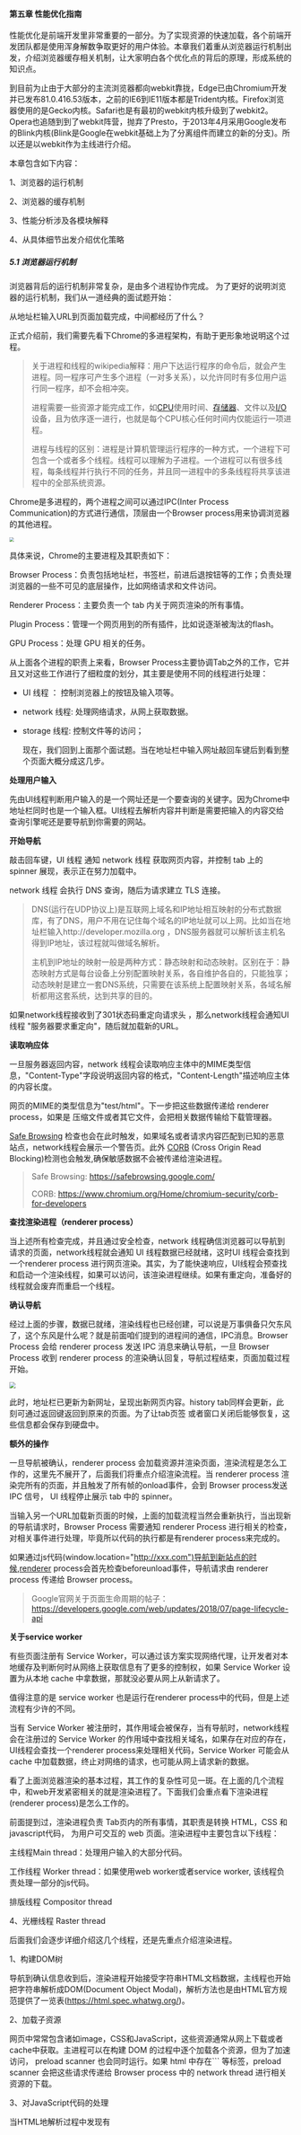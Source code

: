 #### 第五章 性能优化指南

性能优化是前端开发里非常重要的一部分。为了实现资源的快速加载，各个前端开发团队都是使用浑身解数争取更好的用户体验。本章我们着重从浏览器运行机制出发，介绍浏览器缓存相关机制，让大家明白各个优化点的背后的原理，形成系统的知识点。

到目前为止由于大部分的主流浏览器都向webkit靠拢，Edge已由Chromium开发并已发布81.0.416.53版本，之前的IE6到IE11版本都是Trident内核。Firefox浏览器使用的是Gecko内核。Safari也是有最初的webkit内核升级到了webkit2。Opera也追随到到了webkit阵营，抛弃了Presto，于2013年4月采用Google发布的Blink内核(Blink是Google在webkit基础上为了分离组件而建立的新的分支)。所以还是以webkit作为主线进行介绍。

本章包含如下内容：

1、浏览器的运行机制

2、浏览器的缓存机制

3、性能分析涉及各模块解释

4、从具体细节出发介绍优化策略

##### 5.1 浏览器运行机制

浏览器背后的运行机制非常复杂，是由多个进程协作完成。  为了更好的说明浏览器的运行机制，我们从一道经典的面试题开始：

从地址栏输入URL到页面加载完成，中间都经历了什么？

正式介绍前，我们需要先看下Chrome的多进程架构，有助于更形象地说明这个过程。

> 关于进程和线程的wikipedia解释：用户下达运行程序的命令后，就会产生进程。同一程序可产生多个进程（一对多关系），以允许同时有多位用户运行同一程序，却不会相冲突。
> 
> 进程需要一些资源才能完成工作，如[CPU](https://zh.wikipedia.org/wiki/CPU "CPU")使用时间、[存储器](https://zh.wikipedia.org/wiki/%E8%A8%98%E6%86%B6%E9%AB%94 "存储器")、文件以及[I/O](https://zh.wikipedia.org/wiki/I/O "I/O")设备，且为依序逐一进行，也就是每个CPU核心任何时间内仅能运行一项进程。
> 
> 进程与线程的区别：进程是计算机管理运行程序的一种方式，一个进程下可包含一个或者多个线程。线程可以理解为子进程。一个进程可以有很多线程，每条线程并行执行不同的任务，并且同一进程中的多条线程将共享该进程中的全部系统资源。

Chrome是多进程的，两个进程之间可以通过IPC(Inter Process Communication)的方式进行通信，顶层由一个Browser process用来协调浏览器的其他进程。

<img src="images/browser-arch-1.png" style="zoom:50%;" />

具体来说，Chrome的主要进程及其职责如下：

Browser Process：负责包括地址栏，书签栏，前进后退按钮等的工作；负责处理浏览器的一些不可见的底层操作，比如网络请求和文件访问。

Renderer Process：主要负责一个 tab 内关于网页渲染的所有事情。

Plugin Process：管理一个网页用到的所有插件，比如说逐渐被淘汰的flash。

GPU Process：处理 GPU 相关的任务。

从上面各个进程的职责上来看，Browser Process主要协调Tab之外的工作，它并且又对这些工作进行了细粒度的划分，其主要是使用不同的线程进行处理：

- UI 线程 ： 控制浏览器上的按钮及输入项等。

- network 线程: 处理网络请求，从网上获取数据。

- storage 线程: 控制文件等的访问；
  
  现在，我们回到上面那个面试题。当在地址栏中输入网址敲回车键后到看到整个页面大概分成这几步。

**处理用户输入**

先由UI线程判断用户输入的是一个网址还是一个要查询的关键字。因为Chrome中地址栏同时也是一个输入框。UI线程去解析内容并判断是需要把输入的内容交给查询引擎呢还是要导航到你需要的网站。

**开始导航**

敲击回车键，UI 线程 通知 network 线程 获取网页内容，并控制 tab 上的 spinner 展现，表示正在努力加载中。

network 线程 会执行 DNS 查询，随后为请求建立 TLS 连接。

> DNS(运行在UDP协议上)是互联网上域名和IP地址相互映射的分布式数据库，有了DNS，用户不用在记住每个域名的IP地址就可以上网。比如当在地址栏输入http://developer.mozilla.org ，DNS服务器就可以解析该主机名得到IP地址，该过程就叫做域名解析。
> 
> 主机到IP地址的映射一般是两种方式：静态映射和动态映射。区别在于：静态映射方式是每台设备上分别配置映射关系，各自维护各自的，只能独享；动态映射是建立一套DNS系统，只需要在该系统上配置映射关系，各域名解析都用这套系统，达到共享的目的。

如果network线程接收到了301状态码重定向请求头 ，那么network线程会通知UI线程 "服务器要求重定向"，随后就加载新的URL。

**读取响应体**

一旦服务器返回内容，network 线程会读取响应主体中的MIME类型信息，"Content-Type"字段说明返回内容的格式，"Content-Length"描述响应主体的内容长度。

网页的MIME的类型信息为"test/html"。下一步把这些数据传递给 renderer process，如果是 压缩文件或者其它文件，会把相关数据传输给下载管理器。

[Safe Browsing](https://link.zhihu.com/?target=https%3A//safebrowsing.google.com/) 检查也会在此时触发，如果域名或者请求内容匹配到已知的恶意站点，network线程会展示一个警告页。此外 [CORB](https://link.zhihu.com/?target=https%3A//www.chromium.org/Home/chromium-security/corb-for-developers) (Cross Origin Read Blocking)检测也会触发,确保敏感数据不会被传递给渲染进程。

> Safe Browsing: https://safebrowsing.google.com/
> 
> CORB:  https://www.chromium.org/Home/chromium-security/corb-for-developers

**查找渲染进程（renderer process）**

 当上述所有检查完成，并且通过安全检查，network 线程确信浏览器可以导航到请求的页面，network线程就会通知 UI 线程数据已经就绪，这时UI 线程会查找到一个renderer process 进行网页渲染。其实，为了能快速响应，UI线程会预查找和启动一个渲染线程，如果可以访问，该渲染进程继续。如果有重定向，准备好的线程就会废弃而重启一个线程。

**确认导航**

经过上面的步骤，数据已就绪，渲染线程也已经创建，可以说是万事俱备只欠东风了，这个东风是什么呢？就是前面咱们提到的进程间的通信，IPC消息。Browser Process 会给 renderer process 发送 IPC 消息来确认导航，一旦 Browser Process 收到 renderer process 的渲染确认回复，导航过程结束，页面加载过程开始。

<img src="images/browser-arch-2.png" style="zoom:67%;" />

此时，地址栏已更新为新网址，呈现出新网页内容。history tab同样会更新，此刻可通过返回键返回到原来的页面。为了让tab页签 或者窗口关闭后能够恢复，这些信息都会保存到硬盘中。

**额外的操作**

一旦导航被确认，renderer process 会加载资源并渲染页面，渲染流程是怎么工作的，这里先不展开了，后面我们将重点介绍渲染流程。当 renderer process 渲染完所有的页面，并且触发了所有帧的onload事件，会到 Browser process发送 IPC 信号， UI 线程停止展示 tab 中的 spinner。

当输入另一个URL加载新页面的时候，上面的加载流程当然会重新执行，当出现新的导航请求时，Browser Process 需要通知 renderer Process 进行相关的检查，对相关事件进行处理，毕竟所以代码的执行都是有renderer process来完成的。

如果通过js代码(window.location="http://xxx.com")导航到新站点的时候,renderer process会首先检查beforeunload事件，导航请求由 renderer process 传递给 Browser process。

> Google官网关于页面生命周期的帖子：https://developers.google.com/web/updates/2018/07/page-lifecycle-api

**关于service worker**

有些页面注册有 Service Worker，可以通过该方案实现网络代理，让开发者对本地缓存及判断何时从网络上获取信息有了更多的控制权，如果 Service Worker 设置为从本地 cache 中拿数据，那就没必要从网上从新请求了。

值得注意的是 service worker 也是运行在renderer process中的代码，但是上述流程有少许的不同。

当有 Service Worker 被注册时，其作用域会被保存，当有导航时，network线程会在注册过的 Service Worker 的作用域中查找相关域名，如果存在对应的存在，UI线程会查找一个renderer process来处理相关代码，Service Worker 可能会从 cache 中加载数据，终止对网络的请求，也可能从网上请求新的数据。 

看了上面浏览器渲染的基本过程，其工作的复杂性可见一斑。在上面的几个流程中，和web开发紧密相关的就是渲染进程了。下面我们会重点看下渲染进程(renderer process)是怎么工作的。

前面提到过，渲染进程负责 Tab页内的所有事情，其职责是转换 HTML，CSS 和javascript代码， 为用户可交互的 web 页面。渲染进程中主要包含以下线程：

主线程Main thread：处理用户输入的大部分代码。

工作线程 Worker thread：如果使用web worker或者service worker, 该线程负责处理一部分的js代码。

排版线程 Compositor thread

4、光栅线程 Raster thread

后面我们会逐步详细介绍这几个线程，还是先重点介绍渲染进程。

1、构建DOM树

导航到确认信息收到后，渲染进程开始接受字符串HTML文档数据，主线程也开始把字符串解析成DOM(Document Object Modal)，解析方法也是由HTML官方规范提供了一览表(https://html.spec.whatwg.org/)。

2、加载子资源

网页中常常包含诸如image，CSS和JavaScript，这些资源通常从网上下载或者cache中获取。主进程可以在构建 DOM 的过程中逐个加载各个资源，但为了加速访问， preload scanner 也会同时运行。如果 html 中存在<img>``<link>` 等标签，preload scanner 会把这些请求传递给 Browser process 中的 network thread 进行相关资源的下载。

3、对JavaScript代码的处理

当HTML地解析过程中发现有<Script>标签，它就会暂停解析HTML文档，转而去加载、解析和执行JavaScript代码。为什么会这样呢？因为js代码可能会改变HTML的结果，比如我们属性的document.write、obj.append等。所以必须等到JavaScript执行完后再进行HTML解析的原因。

<img src="./images/browser-arch-3.png" style="zoom:35%;" />

通常情况下，在Tokenizer阶段处理的HTML数据流是来自网络线程，也可以是客户端的代码。比如说上面说的两个API。开发者其实也有多种方式来告知浏览器应对如何应对某个资源，比如说如果在`<script>`标签上添加asyn或 `defer` 等属性，浏览器会异步的加载和执行JS代码，而不会阻塞渲染。

> `defer`和`async`的区别是：`defer`要等到整个页面正常渲染结束（DOM 结构完全生成，其他脚本也执行完），才会执行；async是如果脚本下载完，渲染引擎就中断渲染，执行这个脚本，然后再回到渲染流程。
> 
> 需要注意的是如果有多个defer脚本，会按照它们在页面定义的顺序加载，而多个async脚本是不能保证加载顺序的。

4、CSS样式计算

仅仅渲染 DOM 还不足以获得页面的样式信息，主进程还会基于CSS选择器解析 CSS 获取每一个节点的最终的计算样式值。

web开发者应该都比较属性，即使不为元素提供任何 CSS，浏览器也会对每个元素添加默认的样式值。最简单的`<h1>`就会比`<h2>`的元素值要大。

5、布局

树的结构渲染完成后将执行布局处理(layout process)，这也意味着给每个节点设置在浏览器上显示的坐标。

通过遍历 DOM 及相关元素的计算样式，主线程会构建出包含每个元素的二维坐标（x,y）信息及盒子大小的布局树。布局树和 DOM 树类似，但是其中包含页面可见的元素，如果一个元素设置了 `display:none` ，这个元素不会出现在布局树上。伪元素虽然在 DOM 树上不可见，但是在布局树上却是可见的。

6、绘制

即使有了DOM元素、样式信息、布局树信息也不能正确地绘制各元素。因为还需要知道各元素的绘制先后顺序才能准确地绘制出整个页面。在绘制阶段，主线程会遍历布局树以创建绘制记录。绘制记录可以看做是记录各元素绘制先后顺序的笔记，比如说先绘制背景，再绘文本，再绘长方形。如果你有canvas开发经验的话，可能更容易理解这个过程。

7、合成帧

复合是一种分割页面为不同的层，并单独栅格化，随后组合为帧的技术。不同层的组合由 合成器线程(compositor)完成。

主线程会遍历布局树来创建层（layer tree），添加了 `will-change` CSS 属性的元素，会被看做单独的一层，你可能会想给每一个元素都添加上 `will-change`，不过组合过多的层也许会比在每一帧都栅格化页面中的某些小部分更慢。

一旦层创建，渲染顺序确定后，主线程会把这些信息通知给合成器线程，合成器线程会把各层栅格化。有的层的可以达到整个页面的大小，因此，合成器线程将它们分成多个磁贴，并将每个磁贴发送到栅格线程，栅格线程会栅格化每一个磁贴并存储在 GPU的显存 中

一旦磁贴被光栅化，合成器线程会收集称为绘制四边形的磁贴信息以创建合成帧。

合成帧随后会通过 IPC 消息传递给浏览器进程，由于浏览器的 UI 改变或者其它拓展的渲染进程也可以添加合成帧，这些合成帧会被传递给 GPU 用以展示在屏幕上，如果滚动发生，合成器线程会创建另一个合成帧发送给 GPU。

合成器的优点在于，其工作无关主线程，合成器线程不需要等待样式计算或者 JS 执行，这就是为什么[合成器相关的动画](https://link.zhihu.com/?target=https%3A//www.html5rocks.com/en/tutorials/speed/high-performance-animations/) 最流畅，如果某个动画涉及到布局或者绘制的调整，就会涉及到主线程的重新计算，自然会慢很多。

8、事件处理

浏览器通过对不同事件的处理进行交互。浏览器的输入性事件是平时开发经常接触的，一般分为三类：键盘事件、手势事件、鼠标事件。

当用户在屏幕上触发 touch 等手势时，首先收到手势信息的是 Browser process， 不过 Browser process 只会感知到在哪里发生了手势，而tab 内容的处理是还是由渲染进程处理的。事件产生时，浏览器进程会给渲染进程发送事件类型(touch)及相应的坐标，渲染进程随后找到事件对象并执行所有绑定在目标对象上的处理函数，主线程就不得不出来工作了。如果页面中没有绑定相关事件，组合器线程可以独立于主线程创建组合帧。这时候合成器线程会怎么处理呢？接着往下看。

9、理解非快速滚动区域(non-fast scrollable region)

众所周知，js是单线程的，当页面合成时，合成器线程会标记页面中绑定有事件处理器的区域为 **non-fast scrollable region** ，合成器线程会把发生在此处的事件发送给主线程，如果事件不是发生在这些区域，合成器线程则会直接合成新的帧而不用等到主线程的响应。

web开发中常用的事件处理是事件委托，基于事件冒泡和捕捉机制。实际开发中我们常常在body上绑定事件：

```js
document.body.addEventListener('touchstart', event => {
    if (event.target === area) {
        event.preventDefault();
    }
});
```

> DOM二级事件规定的事件流包含三个阶段：事件捕获阶段，处于目标阶段和时间冒泡阶段。

从整个浏览器的角度看，整个页面都被标记成了非快速滚动区域。这就意味着无需关注输入事件的来源，合成器线程也需要和主线程通信并等待反馈。然而，流畅的合成器独立处理合成帧的模式就失效了。

为了优化，我们可以为事件处理函数传递 `passive: true` 做为参数，这样就能让浏览器即监听相关事件，又让组合器线程在等主线程响应前构建新的组合帧。

```js
document.body.addEventListener('touchstart', event => {
    if (event.target === area) {
        event.preventDefault()
    }
 }, {passive: true});
```

不过上述写法可能又会带来另外一个问题，假设某个区域只想横向滚动，使用 passive: true可以实现平滑滚动，但是垂直方向的滚动可能会早于event.preventDefault()执行，所以要通过 event.cancelable 来防止这种情况的发生。

```js
document.body.addEventListener('pointermove', event => {
    if (event.cancelable) {
        event.preventDefault(); // 防止滚动
    }
}, {passive: true});
```

另外，还可以通过css样式实现:

```css
#area {
  touch-action: pan-x;
}
```

10、查找事件源

当组合器线程发送输入事件给主线程时，主线程首先会进行命中测试（hit test）来查找对应的目标事件，命中测试会基于渲染过程中生成的绘制记录（ paint records ）查找事件发生坐标下存在的元素。

<img src="./images/paintrecord.png" style="zoom:67%;" />

11、事件优化

一般我们屏幕的刷新速率为 60fps，但是某些事件的触发量会不止这个值，出于优化的目的，Chrome 会合并连续的事件(如 wheel, mousewheel, mousemove, pointermove, touchmove )，并延迟到下一帧渲染时候执行 。

而如 keydown, keyup, mouseup, mousedown, touchstart, 和 touchend 等非连续性事件则会立即被触发。合并事件虽然能提示性能，但是如果你的应用是绘画等，则很难绘制一条平滑的曲线了，此时可以使用 `getCoalescedEvents` API 来获取组合的事件。示例代码如下：

```js
window.addEventListener('pointermove', event => {
    const events = event.getCoalescedEvents();
    for (let event of events) {
        const x = event.pageX;
        const y = event.pageY;
        // draw a line using x and y coordinates.
    }
});
```



##### 5.2 浏览器缓存机制

缓存是可以自动保存文档副本的HTTP设备。总的来说，使用缓存有下面几个优点：

- 减少冗余的数据传输
- 提高接口响应效率
- 降低了对服务器的要求
- 缓存降低了距离时延

客户端访问一个原始服务器页面时，服务器如果多次传输同一份文档，那么一些相同内容在网络中一次又一次的传输，额外增加了服务器的压力、增加了无畏的带宽消耗。现在的网络条件下，网络带宽已不是多大的问题，但是距离还是一个不容小觑的问题，因为没增加一台路由器都会增加网络的时延。再者在平时的应用开发时，我们也总是把不常变动的数据采取合适的缓存策略进行缓存，避免不必要的开销。

那么，问题来了，如果原始服务器的内容发生变化了，缓存岂不是要不停的对缓存进行检测，检测是否和服务器上的版本保持同步。这个过程称为HTTP再验证(revalidation)。由于缓存中包含大量的文件，就以Chrome为例，在地址栏输入chrome://version, 在显示的信息中查找**个人资料路径**key值

<img src="./images/cache.png"/>

在目录/Users/用户名/Library/Application Support/Google/Chrome/Default/Application Cache/Cache目录下存放着缓存文件，缓存文件的个数因人而异，但是我详细数目还是很"可观"的。如果把大量的文件进行频繁的检测，不但效率比较低，而且对带宽也是一种损耗。所以，大部分缓存只有在客户端发起请求并且副本旧得足以需要检测的时候，才会进行再验证。

那么HTTP是如何做新鲜度检测的呢？大概的过程如下：

<img src="./images/cache-2.png" style="zoom: 40%;" />

1、文档过期

通过设置Cache-control和Expires首部，其实两者差距不大，前者是HTTP1.1才加入的，后者是1.0都已经支持，**两者同时存在的话，Cache-Control优先级高于Expires**。HTTP让服务器向每个文档附件一个过期时间，在文档过期前，这些文件可以以任意的频率使用，也不需要和服务器联系。但是一旦过期，缓存就必须和服务器进行核对，询问服务器上的文档是否有修改，如果有修改，就重新获取一份，并附上新的过期时间。

Cache-control是对已经缓存的内容进行控制：

- **Cache-control:public** 表示响应可以被任何对象(如客户端、代理服务器等)缓存。
- **Cache-control:private**  表示响应只能被单个用户缓存，不能作为共享缓存（即代理服务器不能缓存它）。私有缓存可以缓存响应内容，比如：对应用户的本地浏览器 
- **Cache-control:no-cache** 表示在缓存提供给客户端之前，强制要求缓存把请求提交给原始服务器进行验证。即协商缓存。 
- **Cache-control:no-store**表示缓存不应存储有关客户端请求或服务器响应的任何内容，即不使用任何缓存。
- **max-age=<seconds>** 设置缓存存储的最大周期，超过这个时间缓存被认为过期(单位秒)。时间是相对于请求的时间。
- s-maxage=<seconds>** 覆盖max-age,作用同max-age,只不过该配置项只在代理服务器中生效。
- **max-stale=<seconds>** 表示客户端愿意接收一个已经过期的资源。

2、服务器再验证

资源过期并不代表着整个资源真正过期，因为在这个时间段内服务器上的资源未发生过变化。所以为了确认资源是否真的过期，需要向服务器确认。如果资源已发生改变，缓存会获取一份新的文档副本，并将旧的文档覆盖，然后将资源发给客户端。如果资源没有改变，缓存只需要获取新的首部，包括一个新的过期日期，并对缓存中的旧文件的首部进行更新。

HTTP要求缓存正确的返回符合以下内容之一：

- “足够新鲜”的已缓存
- 与服务器进行再验证，确认其仍然新鲜的已缓存副本
- 如果需要进行再验证的服务器出现了故障，则返回一条错误报文
- 附有警告信息说明内容可能不正确的资源副本

3、条件方法进行再验证

http可以使用条件方法高效的再验证。协议允许缓存向服务器发送一条**条件GET**，服务器也只有文档和缓存中的副本不同时才会返回新的资源对象。

HTTP定义了5种请求头部。其中If-Modified-Since和If-None-Match对服务再验证最有用，下面我们详细介绍一下：

 If-Modified-Since：如果从指定日期之后资源被修改过了，那么就返回新的资源，可以与Last-Modified首部配合使用。

 If-None-Match：服务器可以为每一个资源定义一个特定的标签(ETag)，如果说进行再验证的副本资源的标签与当前服务器上的标签不同，则返回新的资源。

最常用的是If-Modified-Since，包含If-Modified-Since的请求一般被称为IMS请求，由字面意思可知，它表明自某个日期之后资源发生了变换之后，服务器才会返回新的资源。如果自指定日期之后，资源被修改了，那么服务器就会返回一条包括新的首部新的过期日期和新的资源的响应报文。如果资源没有被修改过，那么服务器就不会发送资源，只会发送新的报头（304 Not Modified）和过期时间。

If-Modified-Since还可以与Last-Modified首部配合使用，服务器会将最后修改时间附加到返回的报文上去。当进行再验证的时候，可以使用If-Modified-Since:<最后修改时间> 这种方式来进行验证，这个就表示看该资源在上一次修改之后有没有发生变化。如果资源没有发生变化的话，服务器就会回送一个304 Not Modified响应。

有时候仅适用上述再验证方式是不完善的，比如说有些文档可能是被周期性的重写，包含的数据可能是一样的，数据相同但是最后修改时间有变化。或者是有时候文档内容发生改变了，但是修改的内容无关紧要，比如增加注释、删除空格、增加console等，这种情况下实际上是不需要再验证的。为了解决这样的问题，HTTP允许使用实体标签(ETag)进行比较，该标签是附件到文档上的任意标签，他们可能包含了文档的序列号或者版本号，也可能是对文档内容的校验。所以当修改文档时，可以修改文档的ETag来说明这个是新的版本。这样缓存就可以用If-Not-Match条件来GET新文档。

##### 什么时候使用实体标签和最近修改日期呢？

​    如果服务器回送一个ETag，客户端就必须使用实体标签验证器了，如果服务器回送了一个Last-Modified值，客户端就可以使用 If-Modified-Since验证。如果都提供了的话，那么客户端就可以随意选择了。



##### 5.3 性能分析

性能分析是前端工作中非常重要的一环，目的是分析包含页面渲染、网络传输以及文件加载等综合因素在内的页面加载时间指标，对该页面性能进行评估分析，找出影响性能的主要因素和瓶颈，并在此基础上，针对性能目标给出优化建议和解决方案，从而提升用户体验。特别是在移动端，虽然网络质量是一个很大的瓶颈，但是随着功能的增加，页面性能也就变成了关注的对象。

性能分析如此重要，但是在迭代开发过程中由于各种原因(如工期太短、任务量太大)往往会被忽视，直到影响较大时才会作为一个专题任务进行解决。下面我们就以Chrome为例，以一个非官方的加载例子为原型分析Chrome在性能优化方面提供的便利工具。

用过Chrome的Dev tools都知道，用它来在日常开发中进行调试，同时Chrome自带了性能分析功能，大概有这几部分组成：

- Elements: 查看和调整页面元素，编辑样式、编辑DOM
- Console: 命令行交互
- Sources：断点调试、使用Workspaces进行持久化保存
- Network: 查看文件加载情况、时间轴，进行网络限制
- Perfermance: 分析运行时性能，诊断强制的同步布局
- Memory: js cpu分析，堆分析器
- Application： 离线数据管理
- Security: 安全相关的管理，比如说证书，(非)安全站点

接下来，我们打开一个https://googlechrome.github.io/devtools-samples/jank/, 初始内容如下：

<img src="./images/performance-1.png"/>

页面有多个蓝色小方块在上下移动。为了对比优化前后优化后的效果，我们做以下处理：

1、在performance选项卡中，找到CPU选项，选择降低4倍性能或6倍性能

<img src="./images/performance-2.png" />

这是因为现在CPU的性能都比较高，借助该选项能更清楚模拟出好的效果。

2、在打开的性能分析页面中，点击 “add 10”再增加30个蓝色小方块，原理同上，方块越多效果越明显。

<img src="./images/performance-3.png" />

这时候看到的效果应该会比页面初始化时的有明显卡顿的现象。当然你可以继续添加，让效果更明显。

下面，我们点击下“optimize”按钮试试，明显感觉会流畅许多。到这里大家能够通过现象发现性能的差异了，接下来我们分析下现象。

在performance标签，点击 “Record”,录制6秒左右，就能看到录制的效果：

<img src="./images/performance-4.png"/>

我们发现录制效果中有几个比较重要的名词：FPS,CPU,NET

<img src="./images/performance-5.png"/>

这几个指标是性能分析的关键，我们先简单解释一下：

FPS(Frames Per Second): 每秒传输的帧数，由于人类眼睛的特殊生理结构，该值大于等于60会被识别为比较流畅，所以说液晶显示器的刷新通常是这个值。再者就是有些电影会以更高的帧数拍摄，比如李安执导的电影《比利林恩的中场战事》则是以120FPS进行拍摄的。

FPS包含两部分：红色部分和绿色部分

<img src="./images/performance-6.png"/>

现在我们点击“optimize”,重新录制，发现红条少了很多或者消失,并且绿色条的高度也增加了

<img src="./images/performance-7.png" />

这说明，长时间帧Chrome已经帮你做了标注，这里需要注意了，比较影响用户体验。绿色的条是FPS指数，越高代表性能越好。

下面看下CPU,表示资源消耗CPU的情况， 这里按照以下方式进行彩色编码：

- HTML 文件为**蓝色**。
- 脚本为**黄色**。
- 样式表为**紫色**。
- 媒体文件为**绿色**。
- 其他资源为**灰色**。

Net部分是将屏幕逐帧录制下来，可以帮助观察页面的状态，帮助分析渲染速度。

下面再看下frames，鼠标悬停到某个帧上，查询该帧的简要信息

<img src="./images/performance-8.png" />

304.5ms表示该帧的传输时间，3fps（1000/304.5 =3.28）表示当前的fps。也在可以在summary中看到该帧的详细信息。

<img src="./images/performance-9.png" />

在刚录制完成的summary标签中，记录了全程信息

<img src="./images/performance-4.png"/>

summary记录了从第17ms到第5.83m之间的摘要信息，排行在前三的主要是：脚本执行耗时2217ms，渲染耗时2774ms，painting重绘耗时431ms，有这些信息还是不够的，因为太笼统了，不能准确地定位到到底是哪里出了问题。这时候我们需要看下main中的信息了。

<img src="./images/performance-10.png" style="zoom:67%;" />

每个task就是一个帧做的事情。为了便于分析每个task，我们选择NET中的某一个帧，显示对应的火焰图,也就是函数调用的堆栈。

<img src="./images/performance-11.png" style="zoom:67%;" />

上图中，可以看到Animation Frame Fired右上角有个红色三角号，这就是Chrome自动帮助识别出**有问题的部分**。怎么样？是不是很智能？点击该条，可以在summary中看到具体的信息，以红色warning进行提示。

<img src="./images/performance-12.png" style="zoom:67%;" />

下面就可以定位到代码的位置了，根据上图提示，问题出在app.js的95行app.update处，下面就可以点解该链接查看该处代码到底是什么问题了。

到这里，我们主要看了Chrome定位js的问题，还有一个就是css对性能的影响，我们知道js操作样式会引发DOM回流，那么在Chrome中怎么才能看到这个问题呢？继续看app.update下方的紫色部分，前面我们介绍过，紫色部分是和样式渲染相关，现在找到一个右上角带有红色三角形的部分，并进行放大

<img src="./images/performance-13.png" style="zoom:67%;" />

有了上面分析js的经验，我们可以看到这是因为强制回流引起的性能瓶颈，并在app.js文件的第71行，点开文件该行

<img src="./images/performance-14.png" style="zoom:67%;" />

发现动态改变了DOM元素的css属性，也就是说在每帧中，它都会更改每个方块的样式。由于样式发生了变化，因此必须重新布局方块以计算其位置。



##### 5.3 前端优化策略

5.3.1 图片优化和DOM优化建议，

图片在日常的开发中占了很大的比重，比如说，背景图，logo，替换按钮，广告位，头像等，如果说图片过多或者过大对用户体验都会有很大的影响。在平时的开发中，我们该怎么恰当的运用图片即能做到美观又能不过多的影响用户体验呢，

下面就这个问题我们详细展开，

第一，分析下是否真的需要那么多的图片？

图片需求对企业级系统和互联网系统的要求是不同的。企业级应用(也不绝对，如果是以图片展示为主的还是得需要文件服务器或者CDN网络支持)是以简单、易用、交互更好的标准去设计、开发系统，从这个角度看图片质量在部分功能上(如表格展示、导航等)的优先级就不是那么高了。但是在登陆页，导航页上依然还是以高质量图作为背景为主。电商类的系统对图片的要求很高，上亿个的商品缩略图、预览图(一个商品的预览图通常是多张)，广告图、商品评论图等类型的图片，这个量级可以通过简单的“脑补”。

对于非图片展示为主的系统，可以自行分析是不是可以去掉无意义的装饰类的图片。是否可以在不过分使用图片的情况下让界面更加简洁，交互性更好。

第二，效果可以通过CSS效果完成

暂时抛开css3之前的特性不提，css3提供了大量好用的特性，圆角、半透明、边框，阴影、动画等，纯css实现的效果以及变得非常多样，并且以支持主流的浏览器。

Css 各特性在各浏览器中支持的情况不尽相同，通常情况下可以通过 CanIUse(http://www.caniuse.com)在线查询各个特性各浏览器的支持,我们以border-radius为例

<img src="./images/css-optimse-1.png" style="zoom: 50%;" />

红色表示浏览器完全不支持，浅色表示只支持部分的特性，深绿色表示特性完全支持。

对部分支持的浏览器的特性说明可以在浏览器版本上悬停，会弹出该特性在该版本上的支持情况和bug情况供开发参考。

<img src="./images/css-optimse-2.png" style="zoom: 50%;" />

第三、使用合适的图片格式

我们常见的图片格式有很多种，PNG,JPG,JPEG,GIF,WebP,SVG。这几种图片应该分别在哪种场景下使用？各种图片又有什么特点？我们一点一点介绍。

> 其实图片还有很多其他格式，如bmp,mng,完整的可以参看Wikipedia 图形文件格式比较

图片分为两大类：位图和矢量图。位图又有有损压缩和无损压缩之分。

<img src="./images/css-optimse-3.png" style="zoom: 67%;" />



矢量图，由数学向量来记录的图像，常见的就是SVG,它是记录画面上每一点的信息，而是纪录了元素形状及颜色的算法，当你打开或者放大一幅矢量图的时候，软件对图形对应的函数进行运算，所以这种图片不会有失真，体积也更小，也不需要提供多套尺寸，所以比较适合绝大多数的图案、图标等。

咱们上面列出来的格式除了SVG都属于位图，位图也叫做点阵图，像素图。构成点阵图的最小单位是像素，位图就是由像素阵列的排列来实现其显示效果的，所以放大会看到像素点，呈现锯齿状，dpi(Dots Per Inch)决定了图像的清晰度。

PNG: Portable Network Graphics，便携式网络图形，是一种无损压缩的位图图形格式。支持索引、灰度、RGB三种颜色方案以及Alpha通道等特性。PNG的开发目标是改善并取代GIF作为适合网络传输的格式而不需专利许可，并且压缩比高，生成文件体积较小。

JPG/JPEG: 是有损压缩，用较少的磁盘空间得到较好的图像品质,但存在一定的失真。

webP:是由Google推出的一种有损压缩利用预测编码技术，这种格式的主要优势是在于高效率，在质量相同的情况下，webP格式图像的格式要比JPEG图像小40%。WebP团队还在开发WebKit内核补丁，用于在Google Chrome浏览器中提供对WebP格式的原生支持。除了Chrome，支持该格式的浏览器还有Edge,Firefox,Opera。



5.3.2 JavaScript优化建议

js代码优化是前端性能优化环境中比较重要的一环。从人员定岗的角度讲，这是作为高级研发必备的技能，是在开发过程中定位疑难问题的根本，俗话说的“知其然知其所以然”就是这个道理；从产品优化的角度讲，代码优化又让产品有更好的可能性。

js代码优化大的环节来看，主要概括为几个方面：js文件加载、缓存，js代码细节优化，上线前优化。本小节我们着重从这几个方面说明。

1、js文件加载

前面我们在浏览器渲染过程中，当浏览器遇到<script>标签时，这时浏览器会停止处理页面，让出当前主线程，转去执行 JavaScript代码，等js代码执行完成后再继续解析和渲染页面。同样的情况也发生在使用 src 属性加载 JavaScript的过程中，浏览器必须先花时间下载外链文件中的代码，然后解析并执行它。在这个过程中，页面渲染和用户交互完全被阻塞了。所以推荐将所有<script>标签尽可能放到<body>标签的底部，以尽量减少对整个页面下载的影响。

```js
<html>
<head>
    <title>front end complete book</title>
    <link rel="stylesheet" type="text/css" href="styles.css">
</head>
<body>
    <script type="text/javascript" src="main.js"></script>
</body>
</html>
```

每个浏览器都有最大连接数,说有尽量减少js文件的加载数量是一个比较常用的手段。但是这个方法的作用是有限的，原因有两个，第一是大型项目中把js文件合并成一个bundle的概率不是很现实，第二就是合成的bundle文件如果过大，那么文件加载还是不能解决解决浏览器长时间无响应的问题。

其实从IE8、Firefox3.5，Chrome2和Safari4都已经开始支持js文件的并行下载，执行一个script标签并不会阻塞其他script标签。JavaScript 下载过程仍然会阻塞其他资源的下载，比如样式文件和图片，尽管下载过程相互独立，但是页面还是要等到js代码完全下载并执行完才能继续。

script标签有两个扩展属性：defer(HTML4引入)和async(HTML5引入)。

- defer：延迟加载脚本，在文档完成解析完成开始执行，并且在DOMContentLoaded事件之前执行完成。
- async：异步加载脚本，下载完毕后再执行，在window的load事件之前执行完成

再总结一下：`defer`是“渲染完再执行”，`async`是“下载完就执行”。

```js
<script type="text/javascript" src="./async/async.js" async></script>
<script type="text/javascript" src="./async/defer.js" defer></script>
<script type="text/javascript">
		console.log('normal');
		window.addEventListener("load", function () {
			console.log('onload')
		})
		document.addEventListener("DOMContentLoaded", function () {
			console.log('DOMContentLoaded')
		})
</script>
```

在async.js 打印简单的一句：

```js
console.log('async');
```

在defer.js中同样打印一句：

```js
console.log('defer')
```

打印结果

```js
normal 
async 
defer 
DOMContentLoaded 
onload
```

除了上面的异步加载外，还可以使用IntersectionObserver api进行懒加载,该api虽然还处在草案阶段，但是Edge,Chrome, Firefox,opera,safari都已经支持，所以值得期待下它的效果。

> 针对不支持IE的情况下，w3c也有Polyfill支持，https://github.com/w3c/IntersectionObserver/tree/master/polyfill

IntersectionObserver接口提供了一种异步观察目标元素与祖先元素或顶级文档[viewport](https://developer.mozilla.org/en-US/docs/Glossary/viewport)的交集中的变化的方法。祖先元素与视窗viewport被称为根(root)。举个栗子，我们希望某些静态资源（比如图片），只有在进入视口时才加载，以节省带宽，提高网页性能。

下面我们以一个图片懒加载为例，图片元素只有在进入到视图范围内才加载。

先在视图范围外定义3张图片

```html
<div class="images">
		<img data-src="http://c1.cdn.goumin.com/cms/picture/day_150330/20150330_3a00f37.jpg" width="200" height="200"><br>
		<img data-src="http://sxsimg.xiaoyuanzhao.com/ED/8E/ED15BF75072C255BF0164D3A62EC9F8E.jpg" width="200" height="200"><br>
		<img data-src="http://img45.nipic.com/20130617/208505_110521049329_1.jpg" width="200" height="200">
</div>
```

IntersectionObserver以new的形式声明对象，接收两个参数callback和options，

```js
const io = new IntersectionObserver(callback, options)
io.observe(DOM)
```

现在看下图片加载是怎么实现的，

```js
const imgList = Array.from(document.getElementsByTagName("img"))

var io = new IntersectionObserver((entries) =>{
  entries.forEach(item => {
    // isIntersecting是一个Boolean值，判断目标元素当前是否可见
    if (item.isIntersecting) {
      item.target.src = item.target.dataset.src
      // 图片加载后即停止监听该元素
      io.unobserve(item.target)
    }
  })
}, {
  root: document.querySelector('.images')
});

imgList.forEach(img => io.observe(img))
```



、js文件缓存

文件缓存策略，我们在5.2章节进行了详细的介绍，这里不在赘述。下面我们介绍领一种缓存文件的方式：service worker。这个也是PWA的核心，在第六章中，我们将详细介绍PWA。

Service worker是由事件驱动的,具有生命周期，并且独立于浏览器的主线程。可以拦截处理页面的所有网络请求(fetch)，可以访问cache和indexDB，支持推送，并且可以让开发者自己控制管理缓存的内容以及版本，为离线弱网环境下的 web 的运行提供了可能。

service worker有几个基本特征：

- 无法操作DOM

- 只能使用HTTPS以及localhost

- 拦截全站请求

- 与主线程独立不会被阻塞（不要再应用加载时注册sw）

- 完全异步，无法使用XHR和localStorage

- 一旦被 install，就永远存在，除非被 uninstall或者dev模式手动删除

- 独立上下文

- 响应推送

- 后台同步

我们先建一个基本的web页面main.html，并建立对应的主文件main.js, serviceWorker文件sw.js，用来做XHR请求的json文件。

<img src="./images/sw-1.png" />



在main.js中注册serviceWorker,

```js
if ("serviceWorker" in navigator) {
	navigator.serviceWorker.register("./sw.js").then(cb => {
		console.log('service worker register successfully:', cb.scope);
	  if (cb.installing) {
          serviceWorker = cb.installing;
          document.querySelector('.result').innerHTML = 'installing';
      } else if (cb.waiting) {
          serviceWorker = cb.waiting;
          document.querySelector('.result').innerHTML = 'waiting';
      } else if (cb.active) {
          serviceWorker = cb.active;
          document.querySelector('.result').innerHTML = 'active';
      }
	}).catch(error => {
		console.log('register error:',error)
	});
}
```

使用特性检测浏览器是否支持serviceworker。接下来在service woker文件中定义缓存的文件。

```js
const PRECACHE = 'precache-v1';
const RUNTIME = 'runtime';

const PRECACHE_URLS = [
  'main.html',
  './', // Alias for index.html
  'style.css',
  'main.js'
];

//缓存文件
self.addEventListener('install', event => {
	console.log('install');
  event.waitUntil(
    caches.open(PRECACHE)
      .then(cache => cache.addAll(PRECACHE_URLS))
      .then(self.skipWaiting())
  );
});
```

PRECACHE_URLS数组定义需要缓存的文件列表。在这个例子中，我们把main.html, main.js和style.css进行。

上面的代码中，我们通过caches.open打开我们指定的cache文件名，然后我们调用cache.addAll并传入我们的文件数组。这是通过一连串promise（caches.open 和 cache.addAll）完成的。event.waitUntil拿到一个promise并使用它来获得安装耗费的时间以及是否安装成功。

如果所有的文件都被缓存成功了，那么service worker就安装成功了。如果任何一个文件下载失败，那么安装步骤就会失败。这个方式允许你依赖于你自己指定的所有资源，但是这意味着你需要非常谨慎地决定哪些文件需要在安装步骤中被缓存。指定了太多的文件的话，就会增加安装失败率。。

缓存的文件可以在 Chrome Dev tool 的 Application选项中看到

<img src="./images/sw-2.png" />

或者刷新页面时，显示来自service worker。

<img src="./images/sw-3.png" />



3、js代码细节优化

- 减少回流(重排)和重绘

  在render线程在渲染树的基础上渲染颜色、背景色等。 当渲染树中的一部分(或全部)因为元素的规模尺寸，布局，可见性(这里可见性特指visibility: hidden, 这样不改变元素位置,在真是DOM结构中依然存在、只是对可见性的操作，而display:none对元素隐藏后在DOM结构中是不存在的)等改变而需要重新构建，这时浏览器需要重新计算元素的几何属性(很显然文档流中的其他属性也会跟着受影响)。这就称为回流。每个页面至少需要一次回流，就是在页面第一次加载的时候。

  当渲染中的一些元素需要更新属性，而这些属性只是影响元素的外观，风格，而不会影响元素的几何属性，比如color、background-color。这个操作称为重绘。从描述可以发现，回流必将引起重绘，而重绘不一定会引起回流。因为回流比重绘做的事情更多，带来的开销更大。

  要避免回流与重绘的发生，最直接的做法是避免掉可能会引发回流与重绘的 DOM 操作。下面先看看如何规避回流：

  

  ##### 操作DOM的几何属性

  操作DOM的几何属性，会引发“多米诺”效应，所有和该元素相关的元素都会受到影响。这些元素的几何属性重新计算，试想一下这是多大量的计算。

  元素的几何属性通常包含：height、width、margin、padding，left，border等等。属性太多了，不方便一一列举，完全可以通过调试工具看到各元素的影响。

  

  ##### 改变DOM结构

  这里涉及的操作主要就是增加、修改、删除节点。

  

  ##### 获得一些特殊的值

  当我们用到像client* （top, left,width,height）, offset*， scroll*属性和getComputedStyle方法时，也会触发回流。因为这些属性都是通过即时计算得到的，

  

  现在我们看下该如果避免回流和重绘。

  ##### 缓存计算的部分，避免频繁改动

  先看一个反例

  ```js
  <div id="target"></div>
  <script>
    const el = document.querySelector('#target');
    for(let i=0; i< 20; i++) {
        el.style.top  = el.offsetTop  + 10 + "px";
        el.style.left = el.offsetLeft + 10 + "px";
    }
  </script>
  ```

  这个例子是非常糟糕的，每次循环都会触发回流。现在我们进行简单的优化，先缓存目标属性，使用js计算变化的部分，最后再将结果附到DOM上，

  ```js
  let el = document.querySelector('#target') 
  let offLeft = el.offsetLeft, offTop = el.offsetTop;
  for(let i=0; i<20; i++) {
    offLeft += 10;
    offTop += 10;
  }
  // 将结果附到目标元素上
  el.style.left = offLeft + "px"
  el.style.top = offTop  + "px"
  ```

  ##### 使用classList合并属性

  如果你要像这样操作元素的多个样式，

  ```js
  let container = document.querySelector('.container')
  container.style.width = '100px'
  container.style.height = '200px'
  container.style.border = '10px solid red'
  container.style.color = '#fff'
  ```

  这种情况下，可以把这些属性定义成一个样式，然后通过classList加入

  ```js
  <style>
      .container {
        width: 100px;
        height: 200px;
        border: 10px solid red;
        color: #fff;
      }
  </style>
  let container = document.querySelect('.container')
  container.classList.add('container')
  ```

  这种方法需要注意的是，如果你现在的系统还在视频IE6-IE9，那么很遗憾，该属性还不能支持。

  

  ##### 将元素离线处理

  刚才我们讲过，如果元素设置为display:none 后，该元素都从当前的文档流“抽离”，从这个角度出发，我们也使用这个方法作为优化的一个手段。

  ```js
  let container = document.querySelector('.container')
  container.style.display = 'none'
  //样式处理
  container.style.display = 'block'
  ```

- ##### 节流和防抖

  在有些场景下，回调方法会反复执行多次，比如说窗口的resize时间，滚动条的scroll事件，键盘的keydown、keyup事件，鼠标的mouseover，mousemove事件等，这些反复执行的结果是导致大量的计算从而引发页面卡顿，这不是我们想要的结果。为了应付这种场景，节流(throttle)和防抖(debounce)就诞生了。

  节流(throttle)：当持续触发事件时，保证一定时间段内只调用一次事件处理函数。

  ```js
  function throttle (func,time) {
  	if(typeof func !== 'function') {
       throw new TypeError('need a function');
    }
  	//记录上次执行的时间
  	let precious = 0;
  	return function(){
  		let _this = this;
  		let now = Date.now();
  		if (now - precious > time ) {
  			func.apply(_this, arguments);
  			precious = now;
  		}
  	}
  }
  ```

  有了上面的实现原型，我们做下简单的测试，

  ```js
  <div class="target">
  		请将光标移到这个元素上进行测试
  	</div>	
  	<script type="text/javascript">
  		let target = document.querySelector(".target");
  		target.onmouseover = throttle(function(){
  			console.log('throttle')
  		},2000);
  	</script>
  ```

  该方法会初次执行一次，然后没隔两秒执行以下。

  

  函数防抖（debounce）：当持续触发事件时，一定时间段内没有再触发事件，事件处理函数才会执行一次，如果设定的时间到来之前，又一次触发了事件，就重新开始延时。

  ```js
  function debounce (func,time) {
    if(typeof func !== 'function') {
      throw new TypeError('need a function');
    }
  	let timeId = null;
  	return function(){
  		let _this = this;
  		clearTimeout(timeId);
  		timeId = setTimeout(() => {
  			func.apply(_this, arguments)
  		}, time);
  	}
  }
  ```

  - webworker介入数据密集型

    js是单线程语言，无法同时运行多个脚本，所有的代码都是按照“先到先得”的原则使用CPU。这种单线程带来了很大的不便，不能充分发挥CPU的性能。webworker为js创建了多线程环境，运行主线程创建多线程，把一些运算分配给这些子线程去处理，降低了主线程的压力。也使得主线程和子线程之间互不干扰，等子线程完成任务后，再把运算结果通知给主线程。

    使用webworker创建的子线程是常驻内存，不被主线程打断，所以使用时应该小心。

    场景一：后台数值计算

    主文件main.js

    ```js
    
    let worker = new Worker("./webworker.js");
    
    worker.postMessage({
    	status: 0
    })
    
    worker.onmessage = function (event) {
    	document.querySelector(".calc").innerHTML = event.data;
    	worker.terminate();
    }
    ```

    使用 Worker()构造函数创建一个新的工作线程，返回一个代表此线程本身的线程对象。使用该对象的postMessage方法为子线程传递参数，使用onmessage监听子线程传递过来的消息。子线程和主线程通信也是由这两个方法实现。

    

    下面详细看下Webworker.js的详细实现

    ```js
    onmessage = function (event) {
    	console.log(event)
    	let status = event.data.status;
    	if (status == 0) {
    		startToCalc();
    	}
    }
    function startToCalc(){
    	let t1 = new Date().getTime();
    	let arr = [22,41,208,1,39,30,16,45,107,54,23,20,10,43,57];
    	let total = arr.reduce(function (total,item) {
    		return total + item;
    	}, 0);
    	let t2 = new Date().getTime(); 
    	console.log('t1:' ,t2);
    
    	postMessage("活干完了！所有值的和为：" + total+ ", 耗时：" + (t2-t1)+"毫秒")
    }
    ```

    场景二：



5.3.3 webpack优化

5.3.4  http2.0

5.3.5 websocket

